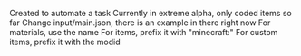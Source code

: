 Created to automate a task
Currently in extreme alpha, only coded items so far
Change input/main.json, there is an example in there right now
For materials, use the name
For items, prefix it with "minecraft:"
For custom items, prefix it with the modid